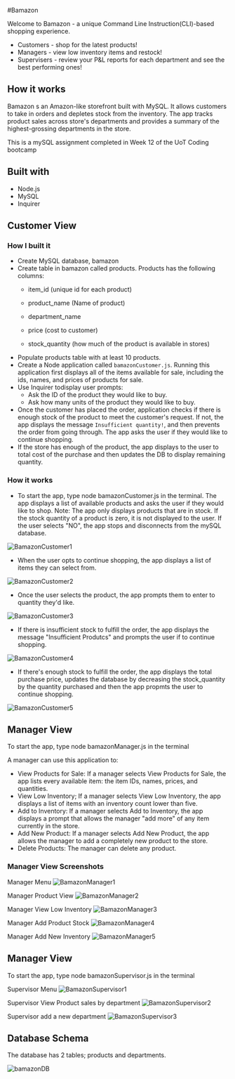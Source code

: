 #Bamazon

Welcome to Bamazon - a unique Command Line Instruction(CLI)-based shopping experience.

* Customers - shop for the latest products!
* Managers - view low inventory items and restock!
* Supervisers - review your P&L reports for each department and see the best performing ones!

## How it works

Bamazon s an Amazon-like storefront built with MySQL. It allows customers to take in orders and depletes stock from the inventory. The app tracks product sales across store's departments and provides a summary of the highest-grossing departments in the store.

This is a mySQL assignment completed in Week 12 of the UoT Coding bootcamp

## Built with

* Node.js
* MySQL
* Inquirer

## Customer View

### How I built it

 - Create MySQL database, bamazon
 - Create table in bamazon called products. Products has the following columns:
   * item_id (unique id for each product)

   * product_name (Name of product)

   * department_name

   * price (cost to customer)

   * stock_quantity (how much of the product is available in stores)
- Populate products table with at least 10 products.
- Create a Node application called `bamazonCustomer.js`. Running this application first displays all of the items available for sale, including the ids, names, and prices of products for sale.
- Use Inquirer todisplay user prompts:
   * Ask the ID of the product they would like to buy.
   * Ask how many units of the product they would like to buy.
-  Once the customer has placed the order, application checks if there is enough stock of the product to meet the customer's request. If not, the app displays the message `Insufficient quantity!`, and then prevents the order from going through. The app asks the user if they would like to continue shopping.
- If the store has enough of the product, the app displays to the user to total cost of the purchase and then updates the DB to display remaining quantity.

### How it works

* To start the app, type node bamazonCustomer.js in the terminal. The app displays a list of available products and asks the user if they would like to shop. Note: The app only displays products that are in stock. If the stock quantity of a product is zero, it is not displayed to the user. If the user selects "NO", the app stops and disconnects from the mySQL database. 

![BamazonCustomer1](images/bamazonCustomer1.PNG)

* When the user opts to continue shopping, the app displays a list of items they can select from.

![BamazonCustomer2](images/bamazonCustomer2.PNG)

* Once the user selects the product, the app prompts them to enter to quantity they'd like.

![BamazonCustomer3](images/bamazonCustomer3.PNG)

* If there is insufficient stock to fulfill the order, the app displays the message "Insufficient Produtcs" and prompts the user if to continue shopping.

![BamazonCustomer4](images/bamazonCustomer4.PNG)

* If there's enough stock to fulfill the order, the app displays the total purchase price, updates the database by decreasing the stock_quantity by the quantity purchased and then the app propmts the user to continue shopping.

![BamazonCustomer5](images/bamazonCustomer5.PNG)


## Manager View
To start the app, type node bamazonManager.js in the terminal

A manager can use this application to:

* View Products for Sale: If a manager selects View Products for Sale, the app lists every available item: the item IDs, names, prices, and quantities.
* View Low Inventory; If a manager selects View Low Inventory, the app displays a list of items with an inventory count lower than five.
* Add to Inventory: If a manager selects Add to Inventory, the app displays a prompt that allows the manager "add more" of any item currently in the store.
* Add New Product: If a manager selects Add New Product, the app allows the manager to add a completely new product to the store.
* Delete Products: The manager can delete any product.

### Manager View Screenshots

Manager Menu
![BamazonManager1](images/bamazonManager1.PNG)

Manager Product View
![BamazonManager2](images/bamazonManager2.PNG)

Manager View Low Inventory
![BamazonManager3](images/bamazonManager3.PNG)

Manager Add Product Stock
![BamazonManager4](images/bamazonManager4.PNG)

Manager Add New Inventory
![BamazonManager5](images/bamazonManager5.PNG)

## Manager View
To start the app, type node bamazonSupervisor.js in the terminal


Supervisor Menu
![BamazonSupervisor1](images/bamazonSupervisor1.PNG)

Supervisor View Product sales by department
![BamazonSupervisor2](images/bamazonSupervisor2.PNG)

Supervisor add a new department
![BamazonSupervisor3](images/bamazonSupervisor3.PNG)

## Database Schema

The database has 2 tables; products and departments.

![bamazonDB](images/bamazonDB.PNG)